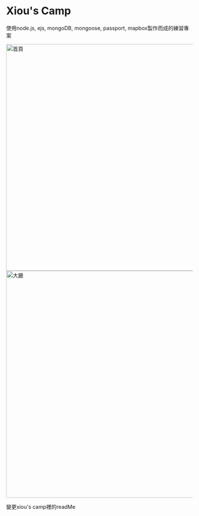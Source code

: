 # Xiou's Camp

使用node.js, ejs, mongoDB, mongoose, passport, mapbox製作而成的練習專案

<img width="612" alt="首頁" src="https://user-images.githubusercontent.com/77271966/185402999-1822e654-30f7-4e2e-8bc4-f678cf9c8c33.png">

<img width="613" alt="大廳" src="https://user-images.githubusercontent.com/77271966/185402976-0b35eaca-d59b-4afb-ab01-bc72fb0772dd.png">

變更xiou's camp裡的readMe